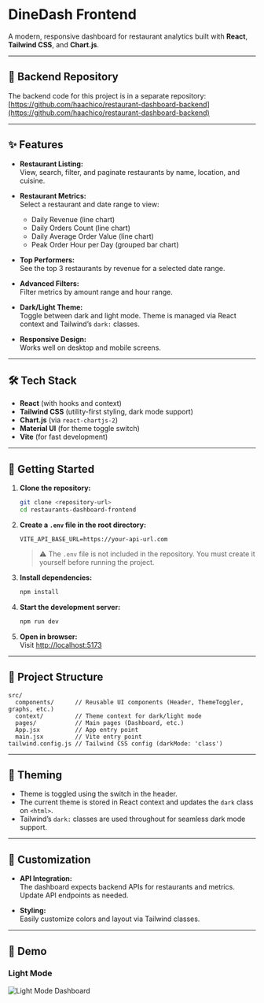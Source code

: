 # DineDash Frontend

A modern, responsive dashboard for restaurant analytics built with **React**, **Tailwind CSS**, and **Chart.js**.

---

## 🔗 Backend Repository

The backend code for this project is in a separate repository:  
[https://github.com/haachico/restaurant-dashboard-backend](https://github.com/haachico/restaurant-dashboard-backend)

---

## ✨ Features

- **Restaurant Listing:**  
  View, search, filter, and paginate restaurants by name, location, and cuisine.

- **Restaurant Metrics:**  
  Select a restaurant and date range to view:
  - Daily Revenue (line chart)
  - Daily Orders Count (line chart)
  - Daily Average Order Value (line chart)
  - Peak Order Hour per Day (grouped bar chart)

- **Top Performers:**  
  See the top 3 restaurants by revenue for a selected date range.

- **Advanced Filters:**  
  Filter metrics by amount range and hour range.

- **Dark/Light Theme:**  
  Toggle between dark and light mode. Theme is managed via React context and Tailwind’s `dark:` classes.

- **Responsive Design:**  
  Works well on desktop and mobile screens.

---

## 🛠️ Tech Stack

- **React** (with hooks and context)
- **Tailwind CSS** (utility-first styling, dark mode support)
- **Chart.js** (via `react-chartjs-2`)
- **Material UI** (for theme toggle switch)
- **Vite** (for fast development)

---

## 🚀 Getting Started

1. **Clone the repository:**
    ```bash
    git clone <repository-url>
    cd restaurants-dashboard-frontend
    ```

2. **Create a `.env` file in the root directory:**
    ```
    VITE_API_BASE_URL=https://your-api-url.com
    ```
    > ⚠️ The `.env` file is not included in the repository. You must create it yourself before running the project.

3. **Install dependencies:**
    ```bash
    npm install
    ```

4. **Start the development server:**
    ```bash
    npm run dev
    ```

5. **Open in browser:**  
    Visit [http://localhost:5173](http://localhost:5173)

---

## 📁 Project Structure

```
src/
  components/      // Reusable UI components (Header, ThemeToggler, graphs, etc.)
  context/         // Theme context for dark/light mode
  pages/           // Main pages (Dashboard, etc.)
  App.jsx          // App entry point
  main.jsx         // Vite entry point
tailwind.config.js // Tailwind CSS config (darkMode: 'class')
```

---

## 🎨 Theming

- Theme is toggled using the switch in the header.
- The current theme is stored in React context and updates the `dark` class on `<html>`.
- Tailwind’s `dark:` classes are used throughout for seamless dark mode support.

---

## 📝 Customization

- **API Integration:**  
  The dashboard expects backend APIs for restaurants and metrics. Update API endpoints as needed.

- **Styling:**  
  Easily customize colors and layout via Tailwind classes.

---

## 📸 Demo

### Light Mode

![Light Mode Dashboard](./assets/light-dashboard.png)

###